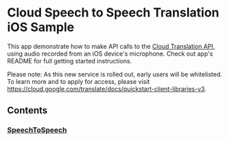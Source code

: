 # Cloud Speech to Speech Translation iOS Sample

This app demonstrate how to make API calls to the [Cloud Translation API](https://cloud.google.com/translate/docs/quickstart-client-libraries-v3), using audio recorded from an iOS device's microphone. Check out app's README for full getting started instructions.

Please note: As this new service is rolled out, early users will be whitelisted. To learn more and to apply for access, please visit https://cloud.google.com/translate/docs/quickstart-client-libraries-v3.

## Contents

### [SpeechToSpeech](SpeechToSpeech)
